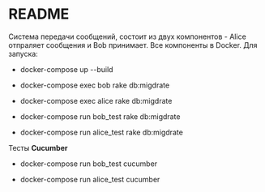 # README

Система передачи сообщений, состоит из двух компонентов - Alice отпраляет сообщения и Bob принимает. Все компоненты в Docker. Для запуска:

* docker-compose up --build

* docker-compose exec bob rake db:migdrate 

* docker-compose exec alice rake db:migdrate

* docker-compose run bob_test rake db:migdrate 

* docker-compose run alice_test rake db:migdrate

Тесты **Cucumber**

* docker-compose run bob_test cucumber

* docker-compose run alice_test cucumber
